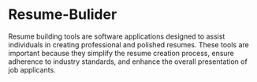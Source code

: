 # Resume-Bulider
Resume building tools are software applications designed to assist individuals in creating professional and polished resumes. These tools are important because they simplify the resume creation process, ensure adherence to industry standards, and enhance the overall presentation of job applicants. 
